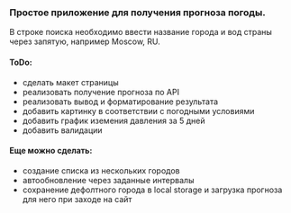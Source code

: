 ### Простое приложение для получения прогноза погоды.
В строке поиска необходимо ввести название города и вод страны через запятую, например Moscow, RU.
#### ToDo:
- сделать макет страницы
- реализовать получение прогноза по API
- реализовать вывод и форматирование результата
- добавить картинку в соответствии с погодными условиями
- добавить график иземения давления за 5 дней
- добавить валидации
#### Еще можно сделать:
- создание списка из нескольких городов
- автообновление через заданные интервалы
- сохранение дефолтного города в local storage и загрузка прогноза для него при заходе на сайт